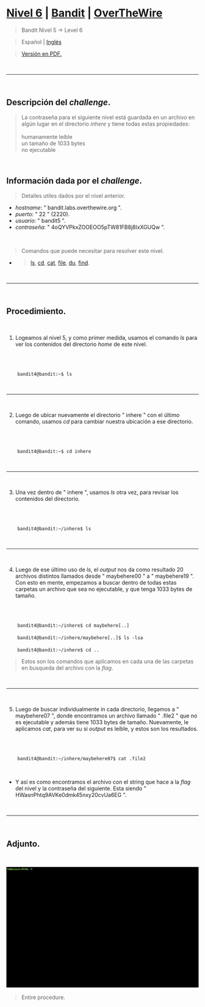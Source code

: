 
# [Nivel 6](https://overthewire.org/wargames/bandit/bandit6.html) | [Bandit](https://overthewire.org/wargames/bandit/) | [OverTheWire](https://overthewire.org/wargames/)
> Bandit Nivel 5 → Level 6

> Español | [Inglés](https://github.com/frandausmeier/CTF_Write-Ups/blob/main/OverTheWire/Bandit/Level_6/level-6_bandit_overthewire_eng.md)

> [Versión en PDF.](https://github.com/frandausmeier/CTF_Write-Ups/blob/main/OverTheWire/Bandit/Level_6/nivel-6_bandit_overthewire_esp.pdf)

<br>

-----

<br>

## Descripción del _challenge_.
> La contraseña para el siguiente nivel está guardada en un archivo en algún lugar en el directorio _inhere_ y tiene todas estas propiedades: \
\
	humanamente leíble\
	un tamaño de 1033 bytes\
	no ejecutable



<br>

## Información dada por el _challenge_.
> Detalles utiles dados por el nivel anterior.
- _hostname_: " bandit.labs.overthewire.org ".
- _puerto_: " 22 " (2220).
- _usuario_: " bandit5 ".
- _contraseña_: " 4oQYVPkxZOOEOO5pTW81FB8j8lxXGUQw ".

<br>

> Comandos que puede necesitar para resolver este nivel.
- > [ls](https://manpages.ubuntu.com/manpages/noble/man1/ls.1.html),  [cd](https://manpages.ubuntu.com/manpages/noble/man1/cd.1posix.html),  [cat](https://manpages.ubuntu.com/manpages/noble/man1/cat.1.html),  [file](https://manpages.ubuntu.com/manpages/noble/man1/file.1.html),  [du](https://manpages.ubuntu.com/manpages/noble/man1/du.1.html),  [find](https://manpages.ubuntu.com/manpages/noble/man1/find.1.html).

<br>

-----

<br>

## Procedimiento.

<br>

1. Logeamos al nivel 5, y como primer medida, usamos el comando _ls_ para ver los contenidos del directorio _home_ de este nivel.

<br>

```

	bandit4@bandit:~$ ls

```
<br>

---

<br>

2. Luego de ubicar nuevamente el directorio " inhere " con el último comando, usamos _cd_ para cambiar nuestra ubicación a ese directorio.

<br>

```

	bandit4@bandit:~$ cd inhere

```
<br>

---

<br>

3. Una vez dentro de " inhere ", usamos _ls_ otra vez, para revisar los contenidos del directorio.

<br>

```

	bandit4@bandit:~/inhere$ ls

```
<br>

---

<br>

4. Luego de ese último uso de _ls_, el _output_ nos da como resultado 20 archivos distintos llamados desde " maybehere00 " a " maybehere19 ".\
Con esto en mente, empezamos a buscar dentro de todas estas carpetas un archivo que sea no ejecutable, y que tenga 1033 bytes de tamaño.

<br>

```

	bandit4@bandit:~/inhere$ cd maybehere[..]
    
    bandit4@bandit:~/inhere/maybehere[..]$ ls -lsa
    
    bandit4@bandit:~/inhere$ cd ..

```

> Estos son los comandos que aplicamos en cada una de las carpetas en busqueda del archivo con la _flag_.

<br>

---

<br>

5. Luego de buscar individualmente in cada directorio, llegamos a " maybehere07 ", donde encontramos un archivo llamado " .file2 " que no es ejecutable y además tiene 1033 bytes de tamaño. Nuevamente, le aplicamos _cat_, para ver su si _output_ es leíble, y estos son los resultados.

<br>

```

	bandit4@bandit:~/inhere/maybehere07$ cat .file2

```

<br>

- Y así es como encontramos el archivo con el string que hace a la _flag_ del nivel y la contraseña del siguiente. Esta siendo " HWasnPhtq9AVKe0dmk45nxy20cvUa6EG ".

<br>

---

<br>

## Adjunto.

<br>

<p align="center">
  <img src="./attachments/level-6_bandit_overthewire.gif"/>
</p>

> Entire procedure.

<br>
